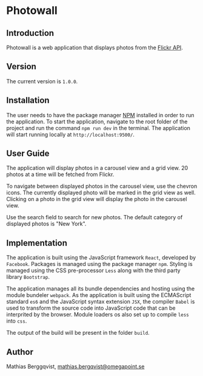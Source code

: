 # Photowall

## Introduction
Photowall is a web application that displays photos from the [Flickr API](https://www.flickr.com/services/api/).

## Version
The current version is `1.0.0`.  

## Installation
The user needs to have the package manager [NPM](https://www.npmjs.com/) installed in order to run the application.
To start the application, navigate to the root folder of the project and run the command `npm run dev` in the terminal. The application will start running locally at `http://localhost:9500/`.

## User Guide
The application will display photos in a carousel view and a grid view. 20 photos at a time will be fetched from Flickr.

 To navigate between displayed photos in the carousel view, use the chevron icons. The currently displayed photo will be marked in the grid view as well. Clicking on a photo in the grid view will display the photo in the carousel view.

 Use the search field to search for new photos. The default category of displayed photos is "New York".

## Implementation
The application is built using the JavaScript framework `React`, developed by `Facebook`. Packages is managed using the package manager `npm`. Styling is managed using the CSS pre-processor `Less` along with the third party library `Bootstrap`.

The application manages all its bundle dependencies and hosting using the module bundeler `webpack`. As the application is built using the ECMAScript standard `es6` and the JavaScript syntax extension `JSX`, the compiler `Babel` is used to transform the source code into JavaScript code that can be interprited by the browser. Module loaders os also set up to compile `less` into `css`.

The output of the build will be present in the folder `build`.
     
## Author
Mathias Berggqvist, [mathias.bergqvist@omegapoint.se](mathias.bergqvist@omegapoint.se)
